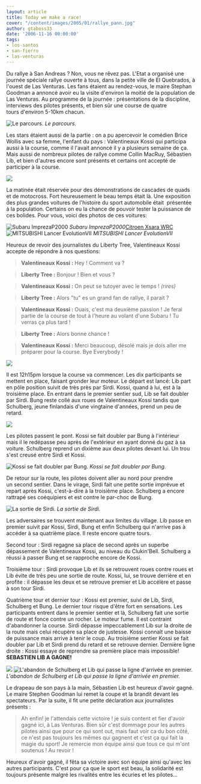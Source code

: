 ```yaml
---
layout: article
title: Today we make a race!
cover: "/content/images/2005/01/rallye_pann.jpg"
author: gtaboss33
date: '2006-11-16 00:00:00'
tags:
- los-santos
- san-fierro
- las-venturas
---
```


Du rallye à San Andreas ? Non, vous ne rêvez pas. L'Etat a organisé&nbsp;une journée spéciale rallye ouverte à tous, dans la petite ville de El Quebrados, à l'ouest de Las Venturas. Les fans étaient au rendez-vous, le maire Stephan Goodman a annoncé avoir eu la visite d'environ la moitié de la population de Las Venturas. Au programme de la journée : présentations de la discipline, interviews des pilotes présents, et bien sûr une course de&nbsp;quatre tours&nbsp;d'environ&nbsp;5-10km chacun.

![Le parcours.](/content/images/2005/01/rallye_carte.jpg)
_Le parcours._

Les stars étaient aussi de la partie : on a pu apercevoir le comédien Brice Wollis avec sa femme, l'enfant du pays : Valentineaux Kossi qui participa aussi à la course, comme il l'avait annoncé il y a plusieurs&nbsp;semaine de ça. Mais aussi de nombreux pilotes de rallye comme Collin MacRuy, Sébastien Lib, et bien d'autres encore sont présents et certains ont accepté de participer à la course.

![](/content/images/2005/01/rallye_stunt.jpg)

La matinée était réservée pour des démonstrations de cascades de quads et de motocross. Fort heureusement le beau temps était là. Une exposition des plus grandes voitures de l'histoire du sport automobile était&nbsp; présentée à la population. Certains on&nbsp;eu&nbsp;la chance de pouvoir tester la puissance de ces bolides. Pour vous, voici des photos de ces voitures:

![Subaru ImprezaP2000](/content/images/2005/01/rallye_sub.jpg)
_Subaru ImprezaP2000_[Citroen Xsara WRC](/content/images/2005/01/rallye_citro.jpg)
![MITSUBISHI Lancer EvolutionVII](/content/images/2005/01/rallye_mit.jpg)
_MITSUBISHI Lancer EvolutionVII_

Heureux de revoir des journalistes du Liberty Tree, Valentineaux Kossi accepte de répondre à nos questions:

> **Valentineaux Kossi :** Hey ! Comment va ?

> **Liberty Tree :** Bonjour ! Bien et vous ?

> **Valentineaux Kossi :** On peut se tutoyer avec le temps ! _(rires)_

> **Liberty Tree :** Alors "tu" es un grand fan de rallye, il parait ?

> **Valentineaux Kossi :** Ouais, c'est ma deuxième passion ! Je ferai partie de la course de tout à l'heure au volant d'une Subaru ! Tu verras ça plus tard !

> **Liberty Tree :** Alors bonne chance !

> **Valentineaux Kossi :** Merci beaucoup, désolé mais je dois aller me préparer pour la course. Bye Everybody !

![](/content/images/2005/01/rallye_1.jpg)

Il est 12h15pm lorsque la course va commencer. Les dix participants se mettent en place, faisant gronder leur moteur. Le départ est lancé: Lib part en pôle position suivit de très près par Sirdi. Kossi, quand à lui, est à la troisième place. En entrant dans le premier sentier sud, Lib se fait doubler par Sirdi. Bung reste collé aux roues de&nbsp;Valentineaux Kossi tandis que Schulberg, jeune finlandais d'une vingtaine d'années, prend un peu de retard.

![](/content/images/2005/01/rallye_2.jpg)

Les pilotes passent le pont. Kossi se fait doubler par&nbsp;Bung à l'intérieur mais&nbsp;il le redépasse peu après de l'extérieur en ayant donné du gaz à sa voiture. Schulberg reprend un dixième aux deux pilotes devant lui. Un&nbsp;trou s'est creusé entre Sirdi et Kossi.

![Kossi se fait doubler par Bung.](/content/images/2005/01/rallye_3.jpg)
_Kossi se fait doubler par Bung._

De retour sur la route, les pilotes doivent aller au nord pour prendre un&nbsp;second sentier. Dans le virage, Sirdi fait une petite sortie imprévue et repart après Kossi, c'est-à-dire à la troisième&nbsp;place. Schulberg a encore rattrapé ses coéquipiers et est contre le par-choc de Bung.

![La sortie de Sirdi.](/content/images/2005/01/rallye_4.jpg)
_La sortie de Sirdi._

Les adversaires se trouvent maintenant aux limites du village. Lib passe en premier suivit par Kossi, Sirdi, Bung et enfin Schulberg qui n'arrive pas à accéder à sa quatrième place. Il reste encore&nbsp;quatre tours.

Second tour : Sirdi regagne sa place de second après un superbe dépassement de Valentineaux Kossi, au niveau du Clukin'Bell. Schulberg a réussi&nbsp;à passer Bung et se rapproche encore de Kossi.

Troisième tour : Sirdi provoque Lib et ils se retrouvent roues contre roues et Lib évite de très peu une sortie de route. Kossi, lui, se trouve derrière et en profite : il dépasse les deux et se retrouve premier et Lib accélère et passe à son tour&nbsp;Sirdi.

Quatrième tour et dernier tour : Kossi est premier, suivi de Lib, Sirdi, Schulberg et Bung. Le dernier tour risque d'être fort en sensations.&nbsp;Les participants entrent dans le&nbsp;premier sentier et là, Schulberg fait une sortie de route et fonce contre un rocher. Le moteur fume. Il est contraint d'abandonner la course.&nbsp;Sirdi dépasse impeccablement Lib&nbsp;sur la&nbsp;droite de la route mais celui récupère sa place de justesse. Kossi&nbsp;connaît une baisse de puissance mais arrive à tenir le coup. Au troisième sentier Kossi se fait doubler par&nbsp;Lib et&nbsp;Sirdi prend du retard et se retrouve dernier. Dernière ligne droite : Kossi essaye de reprendre sa première place mais impossible!&nbsp; **SEBASTIEN LIB&nbsp;A&nbsp;GAGNE!**

![](/content/images/2005/01/rallye_7.jpg)
![L'abandon de Schulberg et Lib qui passe la ligne d'arrivée en premier.](/content/images/2005/01/rallye_8.jpg)
_L'abandon de Schulberg et Lib qui passe la ligne d'arrivée en premier._[](/content/images/2005/01/rallye_vict.jpg)

Le drapeau de son pays à la main, Sébastien Lib est heureux d'avoir gagné. Le maire Stephen Goodman lui remet la coupe et la brandit devant les spectateurs. Par la suite, il fit une petite déclaration aux journalistes présents :

> Ah enfin! je l'attendais cette victoire ! je suis content et fier d'avoir gagné ici, à Las Venturas. Bien sûr c'est dommage pour les autres pilotes ainsi que pour ce qui sont out, mais faut voir ca du bon côté, ce n'est pas toujours les mêmes qui gagnent et c'est ça qui fait la magie du sport! Je remercie mon équipe ainsi que tous ce qui m'ont soutenus ! Au revoir !

Heureux d'avoir gagné, il fêta sa victoire avec son équipe ainsi qu'avec les autres participants. C'est pour ça que le sport est beau, la solidarité est toujours présente malgré les rivalités entre les écuries et les pilotes...

<!--kg-card-end: markdown-->
